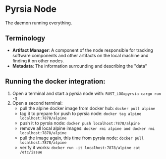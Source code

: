 # Pyrsia Node

The daemon running everything.

## Terminology

- **Artifact Manager**: A component of the node responsible for tracking software components and other artifacts on the local machine and finding it on other nodes.
- **Metadata**: The information surrounding and describing the "data"

## Running the docker integration:

1. Open a terminal and start a pyrsia node with: `RUST_LOG=pyrsia cargo run -q`
2. Open a second terminal:
   * pull the alpine docker image from docker hub: `docker pull alpine`
   * tag it to prepare for push to pyrsia node: `docker tag alpine localhost:7878/alpine`
   * push it to pyrsia node: `docker push localhost:7878/alpine`
   * remove all local alpine images: `docker rmi alpine and docker rmi localhost:7878/alpine`
   * pull the image again, this time from pyrsia node: `docker pull localhost:7878/alpine`
   * verify it works: `docker run -it localhost:7878/alpine cat /etc/issue`
